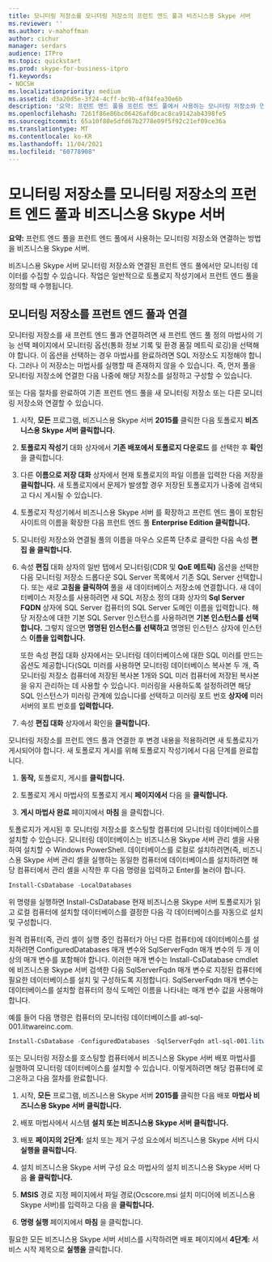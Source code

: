 ```yaml
---
title: 모니터링 저장소를 모니터링 저장소의 프런트 엔드 풀과 비즈니스용 Skype 서버
ms.reviewer: ''
ms.author: v-mahoffman
author: cichur
manager: serdars
audience: ITPro
ms.topic: quickstart
ms.prod: skype-for-business-itpro
f1.keywords:
- NOCSH
ms.localizationpriority: medium
ms.assetid: d3a20d5e-3f24-4cff-bc9b-4f84fea30e6b
description: '요약: 프런트 엔드 풀을 프런트 엔드 풀에서 사용하는 모니터링 저장소와 연결하는 비즈니스용 Skype 서버.'
ms.openlocfilehash: 7261f86e86bc06426afd0cac8ca9142ab4398fe5
ms.sourcegitcommit: 65a10f80e5dfd67b2778e09f5f92c21ef09ce36a
ms.translationtype: MT
ms.contentlocale: ko-KR
ms.lasthandoff: 11/04/2021
ms.locfileid: "60778908"
---
```

# <a name="associate-a-monitoring-store-with-a-front-end-pool-in-skype-for-business-server"></a>모니터링 저장소를 모니터링 저장소의 프런트 엔드 풀과 비즈니스용 Skype 서버 
**요약:** 프런트 엔드 풀을 프런트 엔드 풀에서 사용하는 모니터링 저장소와 연결하는 방법을 비즈니스용 Skype 서버.
  
비즈니스용 Skype 서버 모니터링 저장소와 연결된 프런트 엔드 풀에서만 모니터링 데이터를 수집할 수 있습니다. 작업은 일반적으로 토폴로지 작성기에서 프런트 엔드 풀을 정의할 때 수행됩니다.
  
## <a name="associate-a-monitoring-store-with-a-front-end-pool"></a>모니터링 저장소를 프런트 엔드 풀과 연결

 모니터링 저장소를 새 프런트 엔드 풀과 연결하려면 새 프런트  엔드 풀 정의 마법사의 기능 선택 페이지에서 모니터링 옵션(통화 정보 기록 및 환경 품질 메트릭 로깅)을 선택해야 합니다.  이 옵션을 선택하는 경우 마법사를 완료하려면 SQL 저장소도 지정해야 합니다. 그러나 이 저장소는 마법사를 실행할 때 존재하지 않을 수 있습니다. 즉, 먼저 풀을 모니터링 저장소에 연결한 다음 나중에 해당 저장소를 설정하고 구성할 수 있습니다.
  
또는 다음 절차를 완료하여 기존 프런트 엔드 풀을 새 모니터링 저장소 또는 다른 모니터링 저장소와 연결할 수 있습니다.
  
1. 시작, **모든** 프로그램, 비즈니스용 Skype 서버 **2015를** 클릭한 다음 토폴로지 **비즈니스용 Skype 서버 클릭합니다.** 
    
2. **토폴로지 작성기** 대화 상자에서 **기존 배포에서 토폴로지 다운로드** 를 선택한 후 **확인** 을 클릭합니다.
    
3. 다른 **이름으로 저장 대화** 상자에서 현재 토폴로지의 파일 이름을 입력한 다음 저장을 **클릭합니다.** 새 토폴로지에서 문제가 발생할 경우 저장된 토폴로지가 나중에 검색되고 다시 게시될 수 있습니다.
    
4. 토폴로지 작성기에서 비즈니스용 Skype 서버 를 확장하고 프런트 엔드 풀이 포함된 사이트의 이름을 확장한 다음 프런트 엔드 풀 **Enterprise Edition 클릭합니다.** 
    
5. 모니터링 저장소와 연결될 풀의 이름을 마우스 오른쪽 단추로 클릭한 다음 속성 **편집 을 클릭합니다.**
    
6. 속성 **편집** 대화 상자의  일반 탭에서 모니터링(CDR 및 **QoE 메트릭)** 옵션을 선택한 다음 모니터링 저장소 드롭다운 SQL Server 목록에서 기존 SQL Server 선택합니다.  또는 새로 **고침을 클릭하여** 풀을 새 데이터베이스 저장소에 연결합니다. 새 데이터베이스 저장소를 사용하려면 새 SQL  저장소 정의 대화 상자의 **Sql Server FQDN** 상자에 SQL Server 컴퓨터의 SQL Server 도메인 이름을 입력합니다. 해당 저장소에 대한 기본 SQL Server 인스턴스를 사용하려면 **기본 인스턴스를 선택합니다.** 그렇지 않으면 **명명된 인스턴스를 선택하고** 명명된 인스턴스 상자에 인스턴스 **이름을 입력합니다.**
    
    또한  속성 편집 대화 상자에서는 모니터링 데이터베이스에 대한 SQL 미러를 만드는 옵션도 제공합니다(SQL 미러를 사용하면 모니터링 데이터베이스 복사본 두 개, 즉 모니터링 저장소 컴퓨터에 저장된 복사본 1개와 SQL 미러 컴퓨터에 저장된 복사본을 유지 관리하는 데 사용할 수 있습니다. 미러링을 사용하도록 설정하려면 해당 SQL 인스턴스가 미러링 관계에 있습니다를 선택하고 미러링 포트 번호 **상자에** 미러 서버의 포트 번호를 **입력합니다.**
    
7. 속성 **편집 대화** 상자에서 확인을 **클릭합니다.**
    
모니터링 저장소를 프런트 엔드 풀과 연결한 후 변경 내용을 적용하려면 새 토폴로지가 게시되어야 합니다. 새 토폴로지 게시를 위해 토폴로지 작성기에서 다음 단계를 완료합니다.
  
1. **동작,** 토폴로지, 게시를 **클릭합니다.** 
    
2. 토폴로지 게시 마법사의 토폴로지 게시 **페이지에서** 다음 을 **클릭합니다.**
    
3. **게시 마법사 완료** 페이지에서 **마침** 을 클릭합니다.
    
토폴로지가 게시된 후 모니터링 저장소를 호스팅할 컴퓨터에 모니터링 데이터베이스를 설치할 수 있습니다. 모니터링 데이터베이스는 비즈니스용 Skype 서버 관리 셸을 사용하여 설치할 수 Windows PowerShell. 데이터베이스를 로컬로 설치하려면(즉, 비즈니스용 Skype 서버 관리 셸을 실행하는 동일한 컴퓨터에 데이터베이스를 설치하려면 해당 컴퓨터에서 관리 셸을 시작한 후 다음 명령을 입력하고 Enter를 눌러야 합니다.
  
```powershell
Install-CsDatabase -LocalDatabases
```

위 명령을 실행하면 Install-CsDatabase 현재 비즈니스용 Skype 서버 토폴로지가 읽고 로컬 컴퓨터에 설치할 데이터베이스를 결정한 다음 각 데이터베이스를 자동으로 설치 및 구성합니다.
  
원격 컴퓨터(즉, 관리 셸이 실행 중인 컴퓨터가 아닌 다른 컴퓨터)에 데이터베이스를 설치하려면 ConfiguredDatabases 매개 변수와 SqlServerFqdn 매개 변수의 두 개 이상의 매개 변수를 포함해야 합니다. 이러한 매개 변수는 Install-CsDatabase cmdlet에 비즈니스용 Skype 서버 검색한 다음 SqlServerFqdn 매개 변수로 지정된 컴퓨터에 필요한 데이터베이스를 설치 및 구성하도록 지정합니다. SqlServerFqdn 매개 변수는 데이터베이스를 설치할 컴퓨터의 정식 도메인 이름을 나타내는 매개 변수 값을 사용해야 합니다.
  
예를 들어 다음 명령은 컴퓨터의 모니터링 데이터베이스를 atl-sql-001.litwareinc.com.
  
```powershell
Install-CsDatabase -ConfiguredDatabases -SqlServerFqdn atl-sql-001.litwareinc.com
```

또는 모니터링 저장소를 호스팅할 컴퓨터에서 비즈니스용 Skype 서버 배포 마법사를 실행하여 모니터링 데이터베이스를 설치할 수 있습니다. 이렇게하려면 해당 컴퓨터에 로그온하고 다음 절차를 완료합니다.
  
1. 시작, **모든** 프로그램, 비즈니스용 Skype 서버 **2015를** 클릭한 다음 배포 **마법사 비즈니스용 Skype 서버 클릭합니다.** 
    
2. 배포 마법사에서 시스템 **설치 또는 비즈니스용 Skype 서버 클릭합니다.**
    
3. 배포 **페이지의** **2단계:** 설치 또는 제거 구성 요소에서 비즈니스용 Skype 서버 다시 **실행을 클릭합니다.**
    
4. 설치 비즈니스용 Skype 서버 구성 요소 마법사의 설치 비즈니스용 Skype 서버 다음 **을** **클릭합니다.**
    
5. **MSIS** 경로 지정 페이지에서 파일 경로(Ocscore.msi 설치 미디어에 비즈니스용 Skype 서버)를 입력하고 다음 을 **클릭합니다.**
    
6. **명령 실행** 페이지에서 **마침** 을 클릭합니다.
    
필요한 모든 비즈니스용 Skype 서버 서비스를 시작하려면 배포 페이지에서 **4단계:** 서비스 시작 제목으로 **실행을** 클릭합니다. 
  

